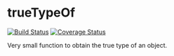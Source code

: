 # trueTypeOf
[![Build Status](https://travis-ci.org/ezzygemini/ezzy-typeof.svg?branch=master)](https://travis-ci.org/ezzygemini/ezzy-typeof)
[![Coverage Status](https://coveralls.io/repos/github/ezzygemini/ezzy-typeof/badge.svg?branch=master)](https://coveralls.io/github/ezzygemini/ezzy-typeof?branch=master)

Very small function to obtain the true type of an object.